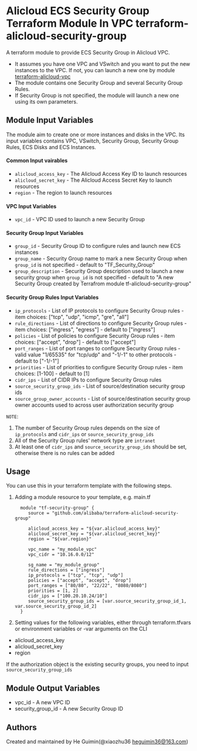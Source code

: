 Alicloud ECS Security Group Terraform Module In VPC
terraform-alicloud-security-group
================================================================================

A terraform module to provide ECS Security Group in Alicloud VPC.

- It assumes you have one VPC and VSwitch and you want to put the new instances to the VPC. If not, you can launch a new one by module [terraform-alicloud-vpc](https://github.com/alibaba/terraform-alicloud-vpc)
- The module contains one Security Group and several Security Group Rules.
- If Security Group is not specified, the module will launch a new one using its own parameters.


Module Input Variables
----------------------

The module aim to create one or more instances and disks in the VPC. Its input variables contains VPC, VSwitch, Security Group, Security Group Rules, ECS Disks and ECS Instances.

#### Common Input vairables

- `alicloud_access_key` - The Alicloud Access Key ID to launch resources
- `alicloud_secret_key` - The Alicloud Access Secret Key to launch resources
- `region` - The region to launch resources

#### VPC Input Variables

- `vpc_id` - VPC ID used to launch a new Security Group

#### Security Group Input Variables

- `group_id` - Security Group ID to configure rules and launch new ECS instances
- `group_name` - Security Group name to mark a new Security Group when `group_id` is not specified - default to "TF_Security_Group"
- `group_description` - Security Group description used to launch a new security group when `group_id` is not specified - default to "A new Security Group created by Terrafrom module tf-alicloud-security-group"

#### Security Group Rules Input Variables
- `ip_protocols` - List of IP protocols to configure Security Group rules - item choices: ["tcp", "udp", "icmp", "gre", "all"]
- `rule_directions` - List of directions to configure Security Group rules - item choices: ["ingress", "egress"] - default to ["ingress"]
- `policies` - List of policies to configure Security Group rules - item choices: ["accept", "drop"] - default to ["accept"]
- `port_ranges` - List of port ranges to configure Security Group rules - valid value "1/65535" for "tcp/udp" and "-1/-1" to other protocols - default to ["-1/-1"]
- `priorities` - List of priorities to configure Security Group rules - item choices: [1-100] - default to [1]
- `cidr_ips` - List of CIDR IPs to configure Security Group rules
- `source_security_group_ids` - List of source/destination security group ids
- `source_group_owner_accounts` - List of source/destination security group owner accounts used to across user authorization security group


`NOTE`:
1. The number of Security Group rules depends on the size of `ip_protocols` and `cidr_ips` or `source_security_group_ids`
2. All of the Security Group rules' network type are `intranet`
3. At least one of `cidr_ips` and `source_security_group_ids` should be set, otherwise there is no rules can be added


Usage
-----
You can use this in your terraform template with the following steps.

1. Adding a module resource to your template, e.g. main.tf


         module "tf-security-group" {
            source = "github.com/alibaba/terraform-alicloud-security-group"

            alicloud_access_key = "${var.alicloud_access_key}"
            alicloud_secret_key = "${var.alicloud_secret_key}"
            region = "${var.region}"

            vpc_name = "my_module_vpc"
            vpc_cidr = "10.16.0.0/12"

            sg_name = "my_module_group"
            rule_directions = ["ingress"]
            ip_protocols = ["tcp", "tcp", "udp"]
            policies = ["accept", "accept", "drop"]
            port_ranges = ["80/80", "22/22", "8080/8080"]
            priorities = [1, 2]
            cidr_ips = ["100.20.10.24/10"]
            source_security_group_ids = [var.source_security_group_id_1, var.source_security_group_id_2]
         }

2. Setting values for the following variables, either through terraform.tfvars or environment variables or -var arguments on the CLI

- alicloud_access_key
- alicloud_secret_key
- region

If the authorization object is the existing security groups, you need to input `source_security_group_ids`

Module Output Variables
-----------------------

- vpc_id - A new VPC ID
- security_group_id - A new Security Group ID

Authors
-------
Created and maintained by He Guimin(@xiaozhu36 heguimin36@163.com)
